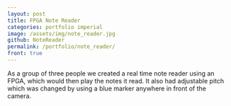 ```yaml
---
layout: post
title: FPGA Note Reader
categories: portfolio imperial
image: /assets/img/note_reader.jpg
github: NoteReader
permalink: /portfolio/note_reader/
front: true
---
```


As a group of three people we created a real time note reader using an FPGA,
which would then play the notes it read. It also had adjustable pitch which was
changed by using a blue marker anywhere in front of the camera.

